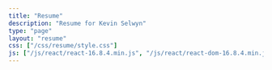 ```yaml
---
title: "Resume"
description: "Resume for Kevin Selwyn"
type: "page"
layout: "resume"
css: ["/css/resume/style.css"]
js: ["/js/react/react-16.8.4.min.js", "/js/react/react-dom-16.8.4.min.js", "/js/react/prop-types-15.7.2.min.js", "/js/resume/bundle.js"]
---
```

